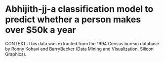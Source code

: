 # Abhijith-jj-a classification model to predict whether a person makes over $50k a year
CONTEXT :This data was extracted from the 1994 Census bureau database by Ronny Kohavi and BarryBecker (Data Mining and Visualization, Silicon Graphics).
